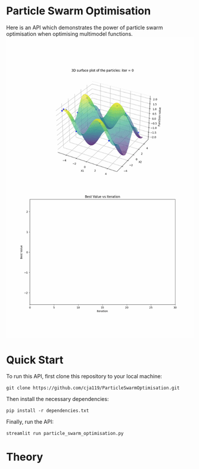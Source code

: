 # Particle Swarm Optimisation
Here is an API which demonstrates the power of particle swarm optimisation when optimising multimodel functions.
![Animation](vertical_animation_2.gif)

# Quick Start
To run this API, first clone this repository to your local machine:
```
git clone https://github.com/cja119/ParticleSwarmOptimisation.git
```
Then install the necessary dependencies:
```
pip install -r dependencies.txt
```
Finally, run the API:
```
streamlit run particle_swarm_optimisation.py
```
# Theory
